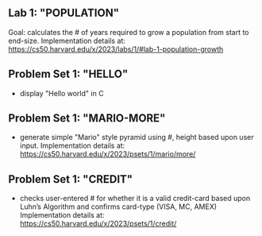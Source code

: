 ## Lab 1: "POPULATION"
Goal: calculates the # of years required to grow a population from start to end-size.
Implementation details at: https://cs50.harvard.edu/x/2023/labs/1/#lab-1-population-growth

## Problem Set 1: "HELLO"
- display "Hello world" in C

## Problem Set 1: "MARIO-MORE"
- generate simple "Mario" style pyramid using #, height based upon user input.
Implementation details at: https://cs50.harvard.edu/x/2023/psets/1/mario/more/

## Problem Set 1: "CREDIT"
- checks user-entered # for whether it is a valid credit-card based upon Luhn’s Algorithm and confirms card-type (VISA, MC, AMEX)
Implementation details at:
https://cs50.harvard.edu/x/2023/psets/1/credit/
